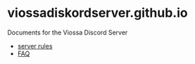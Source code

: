 # viossadiskordserver.github.io
Documents for the Viossa Discord Server
- [server rules](https://viossadiskordserver.github.io/rules)
- [FAQ](https://viossadiskordserver.github.io/faq)
